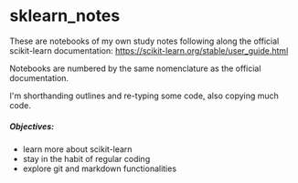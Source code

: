 # sklearn_notes
These are notebooks of my own study notes following along the official scikit-learn documentation: https://scikit-learn.org/stable/user_guide.html

Notebooks are numbered by the same nomenclature as the official documentation. 

I'm shorthanding outlines and re-typing some code, also copying much code.

##### Objectives:
* learn more about scikit-learn
* stay in the habit of regular coding
* explore git and markdown functionalities

